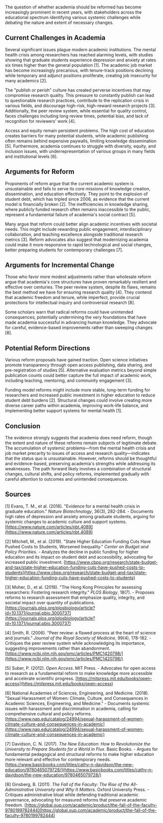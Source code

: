 The question of whether academia should be reformed has become increasingly prominent in recent years, with stakeholders across the educational spectrum identifying various systemic challenges while debating the nature and extent of necessary changes.

## Current Challenges in Academia

Several significant issues plague modern academic institutions. The mental health crisis among researchers has reached alarming levels, with studies showing that graduate students experience depression and anxiety at rates six times higher than the general population [1]. The academic job market has become increasingly precarious, with tenure-track positions declining while temporary and adjunct positions proliferate, creating job insecurity for many academics [2].

The "publish or perish" culture has created perverse incentives that may compromise research quality. This pressure to constantly publish can lead to questionable research practices, contribute to the replication crisis in various fields, and discourage high-risk, high-reward research projects [3]. Additionally, the peer review system, while essential for quality control, faces challenges including long review times, potential bias, and lack of recognition for reviewers' work [4].

Access and equity remain persistent problems. The high cost of education creates barriers for many potential students, while academic publishing often remains behind expensive paywalls, limiting knowledge dissemination [5]. Furthermore, academia continues to struggle with diversity, equity, and inclusion issues, with underrepresentation of various groups in many fields and institutional levels [6].

## Arguments for Reform

Proponents of reform argue that the current academic system is unsustainable and fails to serve its core missions of knowledge creation, dissemination, and education effectively. They point to the explosion of student debt, which has tripled since 2006, as evidence that the current model is financially broken [2]. The inefficiencies in knowledge sharing, where publicly funded research often remains inaccessible to the public, represent a fundamental failure of academia's social contract [5].

Many argue that reform could better align academic incentives with societal needs. This might include rewarding public engagement, interdisciplinary collaboration, and teaching excellence alongside traditional research metrics [3]. Reform advocates also suggest that modernizing academia could make it more responsive to rapid technological and social changes, better preparing students for contemporary challenges [7].

## Arguments for Incremental Change

Those who favor more modest adjustments rather than wholesale reform argue that academia's core structures have proven remarkably resilient and effective over centuries. The peer review system, despite its flaws, remains the best method we have for ensuring research quality [4]. They contend that academic freedom and tenure, while imperfect, provide crucial protections for intellectual inquiry and controversial research [8].

Some scholars warn that radical reforms could have unintended consequences, potentially undermining the very foundations that have made academia successful in advancing human knowledge. They advocate for careful, evidence-based improvements rather than sweeping changes [8].

## Potential Reform Directions

Various reform proposals have gained traction. Open science initiatives promote transparency through open access publishing, data sharing, and pre-registration of studies [5]. Alternative evaluation metrics beyond simple publication counts could better capture the full impact of academic work, including teaching, mentoring, and community engagement [3].

Funding model reforms might include more stable, long-term funding for researchers and increased public investment in higher education to reduce student debt burdens [2]. Structural changes could involve creating more diverse career paths within academia, improving work-life balance, and implementing better support systems for mental health [1].

## Conclusion

The evidence strongly suggests that academia does need reform, though the extent and nature of these reforms remain subjects of legitimate debate. The accumulation of systemic problems—from the mental health crisis and job market precarity to issues of access and research quality—indicates that the status quo is unsustainable. However, reforms should be thoughtful and evidence-based, preserving academia's strengths while addressing its weaknesses. The path forward likely involves a combination of structural changes, cultural shifts, and policy reforms, implemented gradually with careful attention to outcomes and unintended consequences.

## Sources

[1] Evans, T. M., et al. (2018). "Evidence for a mental health crisis in graduate education." *Nature Biotechnology*, 36(3), 282-284. - Documents high rates of depression and anxiety among graduate students, arguing for systemic changes to academic culture and support systems. [https://www.nature.com/articles/nbt.4089](https://www.nature.com/articles/nbt.4089)

[2] Mitchell, M., et al. (2019). "State Higher Education Funding Cuts Have Pushed Costs to Students, Worsened Inequality." *Center on Budget and Policy Priorities*. - Analyzes the decline in public funding for higher education and its impact on student debt and accessibility, advocating for increased public investment. [https://www.cbpp.org/research/state-budget-and-tax/state-higher-education-funding-cuts-have-pushed-costs-to-students](https://www.cbpp.org/research/state-budget-and-tax/state-higher-education-funding-cuts-have-pushed-costs-to-students)

[3] Moher, D., et al. (2018). "The Hong Kong Principles for assessing researchers: Fostering research integrity." *PLOS Biology*, 18(7). - Proposes reforms to research assessment that emphasize quality, integrity, and societal impact over quantity of publications. [https://journals.plos.org/plosbiology/article?id=10.1371/journal.pbio.3000737](https://journals.plos.org/plosbiology/article?id=10.1371/journal.pbio.3000737)

[4] Smith, R. (2006). "Peer review: a flawed process at the heart of science and journals." *Journal of the Royal Society of Medicine*, 99(4), 178-182. - Critiques the peer review system while acknowledging its importance, suggesting improvements rather than abandonment. [https://www.ncbi.nlm.nih.gov/pmc/articles/PMC1420798/](https://www.ncbi.nlm.nih.gov/pmc/articles/PMC1420798/)

[5] Suber, P. (2012). *Open Access*. MIT Press. - Advocates for open access to research as a fundamental reform to make knowledge more accessible and accelerate scientific progress. [https://mitpress.mit.edu/books/open-access](https://mitpress.mit.edu/books/open-access)

[6] National Academies of Sciences, Engineering, and Medicine. (2018). "Sexual Harassment of Women: Climate, Culture, and Consequences in Academic Sciences, Engineering, and Medicine." - Documents systemic issues with harassment and discrimination in academia, calling for comprehensive cultural and policy reforms. [https://www.nap.edu/catalog/24994/sexual-harassment-of-women-climate-culture-and-consequences-in-academic](https://www.nap.edu/catalog/24994/sexual-harassment-of-women-climate-culture-and-consequences-in-academic)

[7] Davidson, C. N. (2017). *The New Education: How to Revolutionize the University to Prepare Students for a World in Flux*. Basic Books. - Argues for fundamental pedagogical and structural reforms to make higher education more relevant and effective for contemporary needs. [https://www.basicbooks.com/titles/cathy-n-davidson/the-new-education/9780465079728/](https://www.basicbooks.com/titles/cathy-n-davidson/the-new-education/9780465079728/)

[8] Ginsberg, B. (2011). *The Fall of the Faculty: The Rise of the All-Administrative University and Why It Matters*. Oxford University Press. - Critiques administrative bloat while defending traditional academic governance, advocating for measured reforms that preserve academic freedom. [https://global.oup.com/academic/product/the-fall-of-the-faculty-9780199782444](https://global.oup.com/academic/product/the-fall-of-the-faculty-9780199782444)